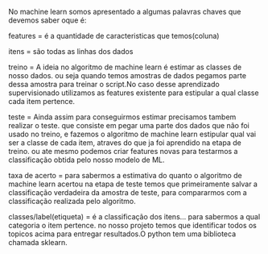 No machine learn somos apresentado a algumas palavras chaves que devemos saber oque é:

features =  é a quantidade de caracteristicas que temos(coluna)

itens = são todas as linhas dos dados

treino = A ideia no algoritmo de machine learn é estimar as classes de nosso dados. ou seja quando temos amostras de dados
pegamos parte dessa amostra para treinar o script.No caso desse aprendizado  supervisionado  utilizamos as features
existente para estipular a qual classe cada item pertence.

teste = Ainda assim para conseguirmos estimar precisamos tambem realizar o teste. que consiste em pegar uma parte dos dados que
não foi usado no treino, e fazemos o algoritmo de machine learn estipular qual vai ser a classe de cada item, atraves do 
que ja foi aprendido na etapa de treino. ou ate mesmo podemos criar features novas para testarmos a classificação obtida pelo nosso modelo de ML.

taxa de acerto = para sabermos a estimativa do quanto o algoritmo de machine learn acertou na etapa de teste temos que 
primeiramente salvar a classificação verdadeira da amostra de teste, para compararmos com a classificação realizada pelo
algoritmo.

classes/label(etiqueta) = é a classificação dos itens... para sabermos a qual categoria o item pertence.
no nosso projeto temos que identificar todos os topicos acima para entregar resultados.O python tem uma biblioteca
chamada sklearn.
